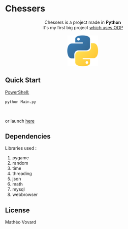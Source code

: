 # Chessers
<center>
Chessers is a project made in <b>Python</b></br>
It's my first big project <u>which uses OOP</u>
</br>
</br>
<img src="python-logo.png" alt="logo Python" width="100" height="100"></center>

## Quick Start
<u>PowerShell:</u></br>
```sh
python Main.py
```

</br>

or launch [here](Launcher.bat)

## Dependencies
Libraries used :
1. pygame
2. random
2. time
3. threading
3. json
5. math
3. mysql
5. webbrowser

## License
Mathéo Vovard